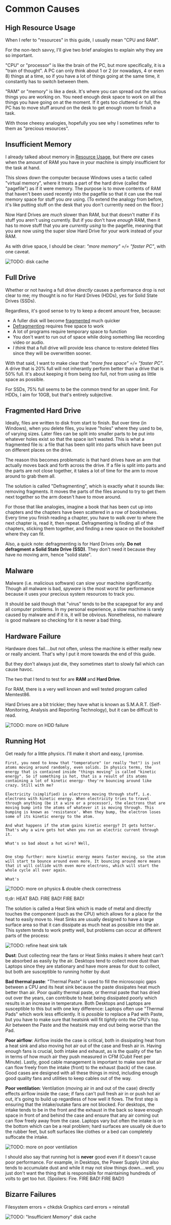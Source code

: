 # Common Causes #

## High Resource Usage ##

When I refer to "resources" in this guide, I usually mean "CPU and RAM".

For the non-tech savvy, I'll give two brief analogies to explain why they are so important.

"CPU" or "processor" is like the brain of the PC, but more specifically, it is a "train of thought". A PC can only think about 1 or 2 (or nowadays, 4 or even 8) things at a time, so if you have a lot of things going at the same time, it constantly has to switch between them.

"RAM" or "memory" is like a desk. It's where you can spread out the various things you are working on. You need enough desk space to work on all the things you have going on at the moment. If it gets too cluttered or full, the PC has to move stuff around on the desk to get enough room to finish a task.

With those cheesy analogies, hopefully you see why I sometimes refer to them as "precious resources".

## Insufficient Memory ##

I already talked about memory in [Resource Usage](#freeing-resources), but there _are_ cases when the amount of RAM you have in your machine is simply insufficient for the task at hand.

This slows down the computer because Windows uses a tactic called "virtual memory", where it treats a part of the hard drive (called the "pagefile") as if it were memory. The purpose is to move contents of RAM that haven't been used recently into the pagefile so that it can use the real memory space for stuff you _are_ using. (To extend the analogy from before, it's like putting stuff on the desk that you don't currently need on the floor.)

Now Hard Drives are _much_ slower than RAM, but that doesn't matter if its stuff you aren't using currently. But if you don't have _enough_ RAM, then it has to move stuff that you are _currently using_ to the pagefile, meaning that you are now using the super slow Hard Drive for your work instead of your RAM.

As with drive space, I should be clear: _"more memory" =/= "faster PC"_, with one caveat. 

![TODO: disk cache](https://d30y9cdsu7xlg0.cloudfront.net/png/42732-200.png)

## Full Drive ##

Whether or not having a full drive _directly_ causes a performance drop is not clear to me; my thought is no for Hard Drives (HDDs), yes for Solid State Drives (SSDs).

Regardless, it's good sense to try to keep a decent amount free, because:

  - A fuller disk will become [fragmented](#fragmented-hard-drive) much quicker
  - [Defragmenting](#defragment) requires free space to work
  - A lot of programs require temporary space to function
  - You don't want to run out of space while doing something like recording video or audio.
  - _I think_ that a full drive will provide less chance to restore deleted files since they will be overwritten sooner.

With that said, I want to make clear that _"more free space" =/= "faster PC"_. A drive that is 20% full will not inherantly perform better than a drive that is 50% full. It's about keeping it from being _too_ full, not from using as little space as possible.

For SSDs, 75% full seems to be the common trend for an upper limit.
For HDDs, I aim for 10GB, but that's entirely subjective.



## Fragmented Hard Drive ##

Ideally, files are written to disk from start to finish. But over time (in Windows), when you delete files, you leave "holes" where they used to be, of varying sizes. Later files can be split into smaller parts to be put into whatever holes exist so that the space isn't wasted. This is what a fragmented file is: a file that has been split into parts which have been put on different places on the drive.

The reason this becomes problematic is that hard drives have an arm that actually moves back and forth across the drive. If a file is split into parts and the parts are not close together, it takes a lot of time for the arm to move around to grab them all.

The solution is called "Defragmenting", which is exactly what it sounds like: removing fragments. It moves the parts of the files around to try to get them next together so the arm doesn't have to move around.

For those that like analogies, imagine a book that has been cut up into chapters and the chapters have been scattered in a row of bookshelves. Every time you finish reading a chapter, you have to walk over to where the next chapter is, read it, then repeat. Defragmenting is finding all of the chapters, sticking them together, and finding a new space on the bookshelf where they can fit.


Also, a quick note: defragmenting is for Hard Drives only. __Do not defragment a Solid State Drive (SSD)__. They don't need it because they have no moving arm, hence "solid state".
  
## Malware ##

Malware (i.e. malicious software) can slow your machine significantly. Though all malware is bad, _spyware_ is the most worst for performance because it uses your precious system resources to track you.

It should be said though that "virus" tends to be the scapegoat for any and all computer problems. In my personal experience, a slow machine is rarely caused by malware and if it is, it will be obvious. Nonetheless, no malware is good malware so checking for it is never a bad thing.

## Hardware Failure ##

Hardware does fail....but not often, unless the machine is either really new or really ancient. That's why I put it more towards the end of this guide.

But they don't always just die, they sometimes start to slowly fail which can cause havoc.

The two that I tend to test for are __RAM__ and __Hard Drive__.

For RAM, there is a very well known and well tested program called Memtest86.

Hard Drives are a bit trickier; they have what is known as S.M.A.R.T. (Self-Monitoring, Analysis and Reporting Technology), but it can be difficult to read.

![TODO: more on HDD failure](https://d30y9cdsu7xlg0.cloudfront.net/png/42732-200.png)

## Running Hot ##

Get ready for a little physics. I'll make it short and easy, I promise.

    First, you need to know that "temperature" (or really "hot") is just atoms moving around randomly, even solids. In physics terms, the energy that is contained inside "things moving" is called "kinetic energy". So if something is hot, that is a result of its atoms containing a lot of kinetic energy- they're bouncing around like crazy. Still with me?
    
    Electricity (simplified) is electrons moving through stuff, i.e. electrons with kinetic energy. When electricity tries to travel through anything (be it a wire or a processor), the electrons that are moving bump into the atoms of whatever it is moving through. This bumping is known as 'resistance'. When they bump, the electron loses some of its kinetic energy to the atom.
    
    And what happens if the atom gains kinetic energy? It gets hotter. That's why a wire gets hot when you run an electric current through it.
    
    What's so bad about a hot wire? Well, 
   
    
    One step further: more kinetic energy means faster moving, so the atom will start to bounce around even more. It bouncing around more means that it will collide with even more electrons, which will start the whole cycle all over again.
    
    What's 
    

![TODO: more on physics & double check correctness](https://d30y9cdsu7xlg0.cloudfront.net/png/42732-200.png)

    
tl;dr: HEAT BAD. FIRE BAD! FIRE BAD!

The solution is called a Heat Sink which is made of metal and directly touches the component (such as the CPU) which allows for a place for the heat to easily move to. Heat Sinks are usually designed to have a large surface area so that it can dissipate as much heat as possible into the air. This system tends to work pretty well, but problems can occur at different parts of the process:

![TODO: refine heat sink talk](https://d30y9cdsu7xlg0.cloudfront.net/png/42732-200.png)

**Dust**: Dust collecting near the fans or Heat Sinks makes it where heat can't be absorbed as easily by the air. Desktops tend to collect more dust than Laptops since they are stationary and have more areas for dust to collect, but both are susceptible to running hotter by dust

**Bad thermal paste**: "Thermal Paste" is used to fill the microscopic gaps between a CPU and its heat sink because the paste dissipates heat much better than air. Poor quality thermal paste, or thermal paste that has dried out over the years, can contribute to heat being dissipated poorly which results in an increase in temperature. Both Desktops and Laptops are susceptible to this but with one key difference: Laptops often use "Thermal Pads" which work less efficiently. It is _possible_ to replace a Pad with Paste, but you have to make sure that heatsink will fit _tightly_ onto the CPU's top. Air between the Paste and the heatsink may end out being worse than the Pad.

**Poor airflow**: Airflow inside the case is critical, both in dissipating heat from a heat sink and also moving hot air out of the case and fresh air in. Having enough fans is crucial, both intake and exhaust, as is the quality of the fan in terms of how much air they push measured in CFM (Cubit Feet per Minute). Lastly, good cable management is important to make sure that air can flow freely from the intake (front) to the exhaust (back) of the case. Good cases are designed with all these things in mind, including enough good quality fans and utilities to keep cables out of the way.

**Poor ventilation**: Ventilation (moving air in and out of the case) directly effects airflow inside the case; if fans can't pull fresh air in or push hot air out, it's going to build up regardless of how well it flows. The first step is ensuring that the intake/outake fans are not blocked. For desktops, the intake tends to be in the front and the exhaust in the back so leave enough space in front of and behind the case and ensure that any air coming out can flow freely away from the case. Laptops vary but often the intake is on the bottom which can be a real problem; hard surfaces are usually ok due to the rubber feet, but soft surfaces like clothes or a bed can completely suffocate the intake.


![TODO: more on poor ventilation](https://d30y9cdsu7xlg0.cloudfront.net/png/42732-200.png)

I should also say that running hot is __never__ good even if it doesn't cause poor performance. For example, in Desktops, the Power Supply Unit also tends to accumulate dust and while it may not slow things down....well, you just don't want the thing that is responsible for maintaining hundreds of volts to get too hot. (Spoilers: Fire. FIRE BAD! FIRE BAD!)


## Bizarre Failures ##

Filesystem errors = chkdsk
Graphics card errors = reinstall



![TODO: "Insufficient Memory" disk cache](https://d30y9cdsu7xlg0.cloudfront.net/png/42732-200.png)